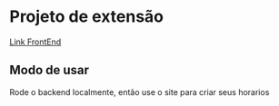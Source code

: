 # Projeto de extensão
[Link FrontEnd](https://victorhugosgf.github.io/projeto_extensao/)

## Modo de usar
Rode o backend localmente, então use o site para criar seus horarios

